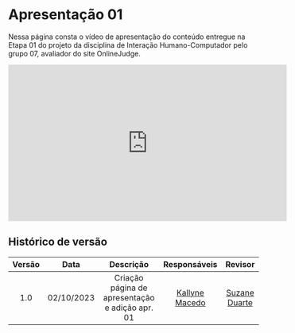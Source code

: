 # **Apresentação 01**

Nessa página consta o vídeo de apresentação do conteúdo entregue na Etapa 01 do projeto da disciplina de Interação Humano-Computador pelo grupo 07, avaliador do site OnlineJudge.

<iframe width="560" height="315" src="https://www.youtube.com/embed/5PmTHC_QT5E?si=uzkTSG_fk3n23036" title="YouTube video player" frameborder="0" allow="accelerometer; autoplay; clipboard-write; encrypted-media; gyroscope; picture-in-picture; web-share" allowfullscreen></iframe>

## Histórico de versão

| Versão |    Data    |             Descrição             |                                       Responsáveis                                       |                    Revisor                    |
| :-----: | :--------: | :---------------------------------: | :----------------------------------------------------------------------------------------: | :-------------------------------------------: |
| 1.0 | 02/10/2023 | Criação página de apresentação e adição apr. 01 | [Kallyne Macedo](https://github.com/kalipassos) | [Suzane Duarte](https://github.com/suzaneduarte) |
